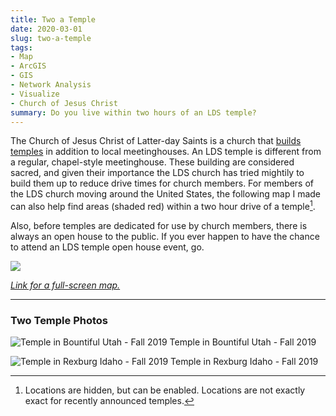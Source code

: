 ```yaml
---
title: Two a Temple
date: 2020-03-01
slug: two-a-temple
tags:
- Map
- ArcGIS
- GIS
- Network Analysis
- Visualize
- Church of Jesus Christ
summary: Do you live within two hours of an LDS temple?
---
```


The Church of Jesus Christ of Latter-day Saints is a church that [builds temples](https://www.churchofjesuschrist.org/temples/why-latter-day-saints-build-temples?lang=eng) in addition to local meetinghouses. An LDS temple is different from a regular, chapel-style meetinghouse. These building are considered sacred, and given their importance the LDS church has tried mightily to build them up to reduce drive times for church members. For members of the LDS church moving around the United States, the following map I made can also help find areas (shaded red) within a two hour drive of a temple[^1].

[^1]: Locations are hidden, but can be enabled. Locations are not exactly exact for recently announced temples.

Also, before temples are dedicated for use by church members, there is always an open house to the public. If you ever happen to have the chance to attend an LDS temple open house event, go.

[![](/two-a-temple.png)](https://arcg.is/1XbGaz0)

[*Link for a full-screen map.*](https://arcg.is/1XbGaz0)

------------------------------------------------------------------------

### Two Temple Photos

![Temple in Bountiful Utah - Fall 2019](/img/sm-bountiful-utah-temple.jpg) Temple in Bountiful Utah - Fall 2019

![Temple in Rexburg Idaho - Fall 2019](/img/sm-rexburg-idaho-temple.jpg) Temple in Rexburg Idaho - Fall 2019
